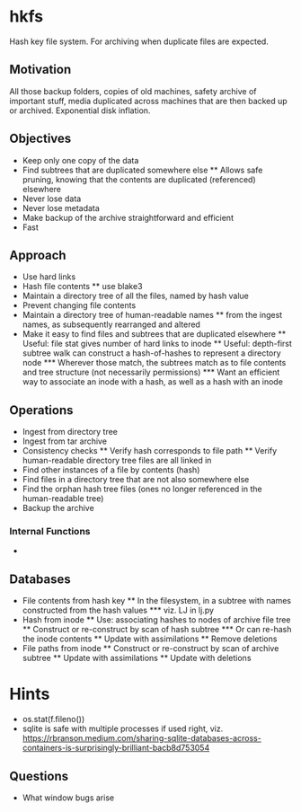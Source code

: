 # hkfs
Hash key file system. For archiving when duplicate files are expected.


## Motivation
All those backup folders, copies of old machines, safety archive of important stuff,
media duplicated across machines that are then backed up or archived. Exponential
disk inflation.

## Objectives
* Keep only one copy of the data
* Find subtrees that are duplicated somewhere else
** Allows safe pruning, knowing that the contents are duplicated (referenced) elsewhere
* Never lose data
* Never lose metadata
* Make backup of the archive straightforward and efficient
* Fast

## Approach
* Use hard links
* Hash file contents
** use blake3
* Maintain a directory tree of all the files, named by hash value
* Prevent changing file contents
* Maintain a directory tree of human-readable names
** from the ingest names, as subsequently rearranged and altered
* Make it easy to find files and subtrees that are duplicated elsewhere
** Useful: file stat gives number of hard links to inode
** Useful: depth-first subtree walk can construct a hash-of-hashes to represent a directory node
*** Wherever those match, the subtrees match as to file contents and tree structure (not necessarily permissions)
*** Want an efficient way to associate an inode with a hash, as well as a hash with an inode


## Operations
* Ingest from directory tree
* Ingest from tar archive
* Consistency checks
** Verify hash corresponds to file path
** Verify human-readable directory tree files are all linked in
* Find other instances of a file by contents (hash)
* Find files in a directory tree that are not also somewhere else
* Find the orphan hash tree files (ones no longer referenced in the human-readable tree)
* Backup the archive

### Internal Functions
*


## Databases
* File contents from hash key
** In the filesystem, in a subtree with names constructed from the hash values
*** viz. LJ in lj.py
* Hash from inode
** Use: associating hashes to nodes of archive file tree
** Construct or re-construct by scan of hash subtree
*** Or can re-hash the inode contents
** Update with assimilations
** Remove deletions
* File paths from inode
** Construct or re-construct by scan of archive subtree
** Update with assimilations
** Update with deletions

# Hints
* os.stat(f.fileno())
* sqlite is safe with multiple processes if used right, viz. https://rbranson.medium.com/sharing-sqlite-databases-across-containers-is-surprisingly-brilliant-bacb8d753054

## Questions
* What window bugs arise
